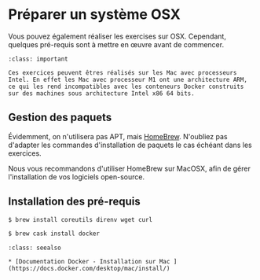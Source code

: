 # Préparer un système OSX


Vous pouvez également réaliser les exercises sur OSX. Cependant, quelques pré-requis sont à mettre en œuvre avant de commencer.

```{admonition} Note
:class: important

Ces exercices peuvent êtres réalisés sur les Mac avec processeurs Intel. En effet les Mac avec processeur M1 ont une architecture ARM, ce qui les rend incompatibles avec les conteneurs Docker construits sur des machines sous architecture Intel x86 64 bits.
```

## Gestion des paquets

Évidemment, on n'utilisera pas APT, mais [HomeBrew](https://brew.sh/index_fr). N'oubliez pas d'adapter les commandes d'installation de paquets le cas échéant dans les exercices.

Nous vous recommandons d'utiliser HomeBrew sur MacOSX, afin de gérer l'installation de vos logiciels open-source.

## Installation des pré-requis

```bash
$ brew install coreutils direnv wget curl
```

```bash
$ brew cask install docker
```

```{admonition} Approfondir
:class: seealso

* [Documentation Docker - Installation sur Mac ](https://docs.docker.com/desktop/mac/install/)

```
